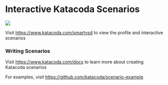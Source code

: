 # Interactive Katacoda Scenarios

[![](http://shields.katacoda.com/katacoda/smartysd/count.svg)](https://www.katacoda.com/smartysd "Get your profile on Katacoda.com")

Visit https://www.katacoda.com/smartysd to view the profile and interactive scenarios

### Writing Scenarios
Visit https://www.katacoda.com/docs to learn more about creating Katacoda scenarios

For examples, visit https://github.com/katacoda/scenario-example
